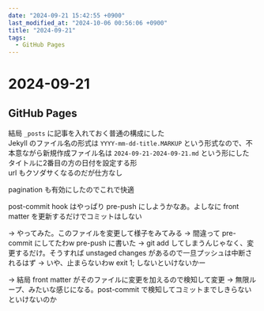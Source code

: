 ```yaml
---
date: "2024-09-21 15:42:55 +0900"
last_modified_at: "2024-10-06 00:56:06 +0900"
title: "2024-09-21"
tags:
  - GitHub Pages
---
```


# 2024-09-21
## GitHub Pages
結局 `_posts` に記事を入れておく普通の構成にした  
Jekyll のファイル名の形式は `YYYY-mm-dd-title.MARKUP` という形式なので、不本意ながら新規作成ファイル名は `2024-09-21-2024-09-21.md` という形にした  
タイトルに2番目の方の日付を設定する形  
url もクソダサくなるのだが仕方なし

pagination も有効にしたのでこれで快適

post-commit hook はやっぱり pre-push にしようかなあ。よしなに front matter を更新するだけでコミットはしない

-> やってみた。このファイルを変更して様子をみてみる
-> 間違って pre-commit にしてたわw pre-push に書いた
-> git add してしまうんじゃなく、変更するだけ。そうすれば unstaged changes があるので一旦プッシュは中断されるはず
-> いや、止まらないわw exit 1; しないといけないかー

-> 結局 front matter がそのファイルに変更を加えるので検知して変更 -> 無限ループ、みたいな感じになる。post-commit で検知してコミットまでしきらないといけないのか
